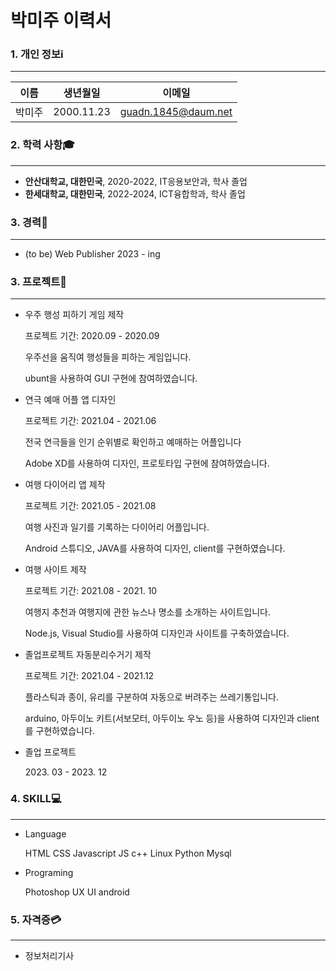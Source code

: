 # 박미주 이력서

### 1. 개인 정보ℹ️
***
이름 | 생년월일 | 이메일
--- | --- | --- |
박미주 | 2000.11.23 | guadn.1845@daum.net

### 2. 학력 사항🎓
***
* **안산대학교, 대한민국**, 2020-2022, IT응용보안과, 학사 졸업
* **한세대학교, 대한민국**, 2022-2024, ICT융합학과, 학사 졸업

### 3. 경력💼
***
* <p> (to be) Web Publisher 2023 - ing
### 3. 프로젝트📑
***
* <p> 우주 행성 피하기 게임 제작
     <p> 프로젝트 기간: 2020.09 - 2020.09
     <p> 우주선을 움직여 행성들을 피하는 게임입니다.
     <p> ubunt을 사용하여 GUI 구현에 참여하였습니다.
* <p> 연극 예매 어플 앱 디자인
     <P> 프로젝트 기간: 2021.04 - 2021.06
     <P> 전국 연극들을 인기 순위별로 확인하고 예매하는 어플입니다
     <P> Adobe XD를 사용하여 디자인, 프로토타입 구현에 참여하였습니다.
* <p> 여행 다이어리 앱 제작
     <p> 프로젝트 기간: 2021.05 - 2021.08
     <p> 여행 사진과 일기를 기록하는 다이어리 어플입니다.
     <p> Android 스튜디오, JAVA를 사용하여 디자인, client를 구현하였습니다.
* <p> 여행 사이트 제작
     <p> 프로젝트 기간: 2021.08 - 2021. 10
     <p> 여행지 추천과 여행지에 관한 뉴스나 명소를 소개하는 사이트입니다.
     <p> Node.js, Visual Studio를 사용하여 디자인과 사이트를 구축하였습니다.
* <p>졸업프로젝트 자동분리수거기 제작
     <p> 프로젝트 기간: 2021.04 - 2021.12
     <p> 플라스틱과 종이, 유리를 구분하여 자동으로 버려주는 쓰레기통입니다.
     <p> arduino, 아두이노 키트(서보모터, 아두이노 우노 등)을 사용하여 디자인과 client를 구현하였습니다.
* <p> 졸업 프로젝트 
     <p> 2023. 03 - 2023. 12

### 4. SKILL💻
***
- Language 
   <p> HTML CSS Javascript JS c++ Linux Python Mysql

- Programing 
   <p>Photoshop UX UI android 

### 5. 자격증💳
***
* 정보처리기사
